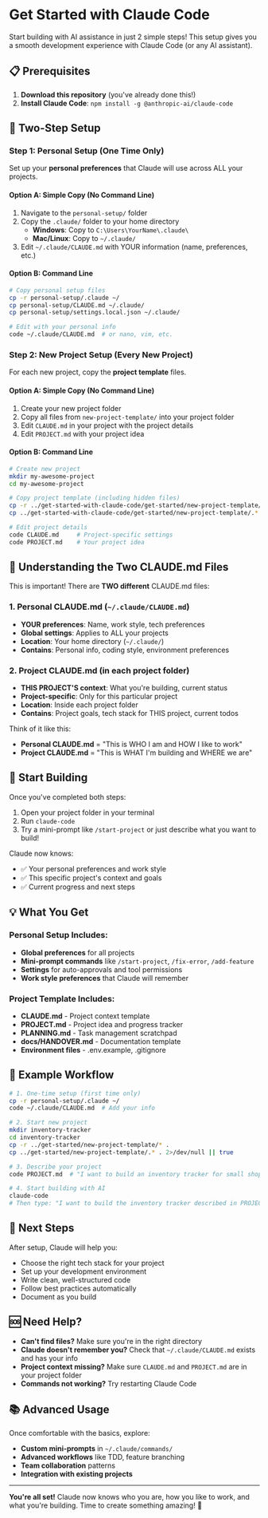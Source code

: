 # Get Started with Claude Code

Start building with AI assistance in just 2 simple steps! This setup gives you a smooth development experience with Claude Code (or any AI assistant).

## 📋 Prerequisites

1. **Download this repository** (you've already done this!)
2. **Install Claude Code**: `npm install -g @anthropic-ai/claude-code`

## 🎯 Two-Step Setup

### Step 1: Personal Setup (One Time Only)

Set up your **personal preferences** that Claude will use across ALL your projects.

#### Option A: Simple Copy (No Command Line)
1. Navigate to the `personal-setup/` folder
2. Copy the `.claude/` folder to your home directory
   - **Windows**: Copy to `C:\Users\YourName\.claude\`
   - **Mac/Linux**: Copy to `~/.claude/`
3. Edit `~/.claude/CLAUDE.md` with YOUR information (name, preferences, etc.)

#### Option B: Command Line
```bash
# Copy personal setup files
cp -r personal-setup/.claude ~/
cp personal-setup/CLAUDE.md ~/.claude/
cp personal-setup/settings.local.json ~/.claude/

# Edit with your personal info
code ~/.claude/CLAUDE.md  # or nano, vim, etc.
```

### Step 2: New Project Setup (Every New Project)

For each new project, copy the **project template** files.

#### Option A: Simple Copy (No Command Line)
1. Create your new project folder
2. Copy all files from `new-project-template/` into your project folder
3. Edit `CLAUDE.md` in your project with the project details
4. Edit `PROJECT.md` with your project idea

#### Option B: Command Line
```bash
# Create new project
mkdir my-awesome-project
cd my-awesome-project

# Copy project template (including hidden files)
cp -r ../get-started-with-claude-code/get-started/new-project-template/* .
cp ../get-started-with-claude-code/get-started/new-project-template/.* . 2>/dev/null || true

# Edit project details
code CLAUDE.md     # Project-specific settings
code PROJECT.md    # Your project idea
```

## 🧠 Understanding the Two CLAUDE.md Files

This is important! There are **TWO different** CLAUDE.md files:

### 1. Personal CLAUDE.md (`~/.claude/CLAUDE.md`)
- **YOUR preferences**: Name, work style, tech preferences
- **Global settings**: Applies to ALL your projects
- **Location**: Your home directory (`~/.claude/`)
- **Contains**: Personal info, coding style, environment preferences

### 2. Project CLAUDE.md (in each project folder)
- **THIS PROJECT'S context**: What you're building, current status
- **Project-specific**: Only for this particular project
- **Location**: Inside each project folder
- **Contains**: Project goals, tech stack for THIS project, current todos

Think of it like this:
- **Personal CLAUDE.md** = "This is WHO I am and HOW I like to work"
- **Project CLAUDE.md** = "This is WHAT I'm building and WHERE we are"

## 🚀 Start Building

Once you've completed both steps:

1. Open your project folder in your terminal
2. Run `claude-code`
3. Try a mini-prompt like `/start-project` or just describe what you want to build!

Claude now knows:
- ✅ Your personal preferences and work style
- ✅ This specific project's context and goals
- ✅ Current progress and next steps

## 💡 What You Get

### Personal Setup Includes:
- **Global preferences** for all projects
- **Mini-prompt commands** like `/start-project`, `/fix-error`, `/add-feature`
- **Settings** for auto-approvals and tool permissions
- **Work style preferences** that Claude will remember

### Project Template Includes:
- **CLAUDE.md** - Project context template
- **PROJECT.md** - Project idea and progress tracker
- **PLANNING.md** - Task management scratchpad
- **docs/HANDOVER.md** - Documentation template
- **Environment files** - .env.example, .gitignore

## 🔄 Example Workflow

```bash
# 1. One-time setup (first time only)
cp -r personal-setup/.claude ~/
code ~/.claude/CLAUDE.md  # Add your info

# 2. Start new project
mkdir inventory-tracker
cd inventory-tracker
cp -r ../get-started/new-project-template/* .
cp ../get-started/new-project-template/.* . 2>/dev/null || true

# 3. Describe your project
code PROJECT.md  # "I want to build an inventory tracker for small shops..."

# 4. Start building with AI
claude-code
# Then type: "I want to build the inventory tracker described in PROJECT.md"
```

## 🎯 Next Steps

After setup, Claude will help you:
- Choose the right tech stack for your project
- Set up your development environment
- Write clean, well-structured code
- Follow best practices automatically
- Document as you build

## 🆘 Need Help?

- **Can't find files?** Make sure you're in the right directory
- **Claude doesn't remember you?** Check that `~/.claude/CLAUDE.md` exists and has your info
- **Project context missing?** Make sure `CLAUDE.md` and `PROJECT.md` are in your project folder
- **Commands not working?** Try restarting Claude Code

## 📚 Advanced Usage

Once comfortable with the basics, explore:
- **Custom mini-prompts** in `~/.claude/commands/`
- **Advanced workflows** like TDD, feature branching
- **Team collaboration** patterns
- **Integration with existing projects**

---

**You're all set!** Claude now knows who you are, how you like to work, and what you're building. Time to create something amazing! 🚀